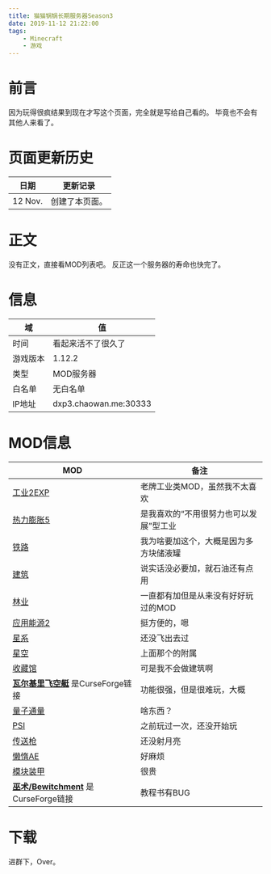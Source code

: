 ```yaml
---
title: 猫猫锅锅长期服务器Season3
date: 2019-11-12 21:22:00
tags:
    - Minecraft
    - 游戏
---
```


# 前言

因为玩得很疯结果到现在才写这个页面，完全就是写给自己看的。
毕竟也不会有其他人来看了。

<!-- more -->
# 页面更新历史

日期 | 更新记录
---- | ------
12 Nov. | 创建了本页面。

# 正文

没有正文，直接看MOD列表吧。
反正这一个服务器的寿命也快完了。

# 信息

域 | 值
-- | --
时间 | 看起来活不了很久了
游戏版本 | 1.12.2
类型 | MOD服务器
白名单 | 无白名单
IP地址 | dxp3.chaowan.me:30333

# MOD信息

MOD | 备注
--- | ----
[工业2EXP](https://www.mcmod.cn/class/2.html) | 老牌工业类MOD，虽然我不太喜欢
[热力膨胀5](https://www.mcmod.cn/class/634.html) | 是我喜欢的“不用很努力也可以发展”型工业
[铁路](https://www.mcmod.cn/class/6.html) | 我为啥要加这个，大概是因为多方块储液罐
[建筑](https://www.mcmod.cn/class/4.html) | 说实话没必要加，就石油还有点用
[林业](https://www.mcmod.cn/class/5.html) | 一直都有加但是从来没有好好玩过的MOD
[应用能源2](https://www.mcmod.cn/class/260.html) | 挺方便的，嗯
[星系](https://www.mcmod.cn/class/194.html) | 还没飞出去过
[星空](https://www.mcmod.cn/class/551.html) | 上面那个的附属
[收藏馆](https://www.mcmod.cn/class/113.html) | 可是我不会做建筑啊
**[瓦尔基里飞空艇](https://www.curseforge.com/minecraft/mc-mods/valkyrien-skies)** 是CurseForge链接 | 功能很强，但是很难玩，大概
[量子通量](https://www.mcmod.cn/class/541.html) | 啥东西？
[PSI](https://www.mcmod.cn/class/470.html) | 之前玩过一次，还没开始玩
[传送枪](https://www.mcmod.cn/class/63.html) | 还没射月亮
[懒惰AE](https://www.mcmod.cn/class/1799.html) | 好麻烦
[模块装甲](https://www.mcmod.cn/class/275.html) | 很贵
**[巫术/Bewitchment](https://www.curseforge.com/minecraft/mc-mods/bewitchment)** 是CurseForge链接 | 教程书有BUG

# 下载

进群下，Over。

